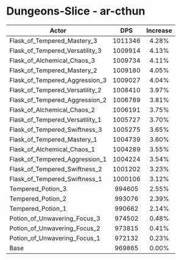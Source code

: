 # Dungeons-Slice - ar-cthun
| Actor | DPS | Increase |
|---|:---:|:---:|
|Flask_of_Tempered_Mastery_3|1011346|4.28%|
|Flask_of_Tempered_Versatility_3|1009914|4.13%|
|Flask_of_Alchemical_Chaos_3|1009734|4.11%|
|Flask_of_Tempered_Mastery_2|1009180|4.05%|
|Flask_of_Tempered_Aggression_3|1009027|4.04%|
|Flask_of_Tempered_Versatility_2|1008410|3.97%|
|Flask_of_Tempered_Aggression_2|1006789|3.81%|
|Flask_of_Alchemical_Chaos_2|1006191|3.75%|
|Flask_of_Tempered_Versatility_1|1005727|3.70%|
|Flask_of_Tempered_Swiftness_3|1005275|3.65%|
|Flask_of_Tempered_Mastery_1|1004739|3.60%|
|Flask_of_Alchemical_Chaos_1|1004289|3.55%|
|Flask_of_Tempered_Aggression_1|1004224|3.54%|
|Flask_of_Tempered_Swiftness_2|1001202|3.23%|
|Flask_of_Tempered_Swiftness_1|1000106|3.12%|
|Tempered_Potion_3|994605|2.55%|
|Tempered_Potion_2|993076|2.39%|
|Tempered_Potion_1|990662|2.14%|
|Potion_of_Unwavering_Focus_3|974502|0.48%|
|Potion_of_Unwavering_Focus_2|973815|0.41%|
|Potion_of_Unwavering_Focus_1|972132|0.23%|
|Base|969865|0.00%|
